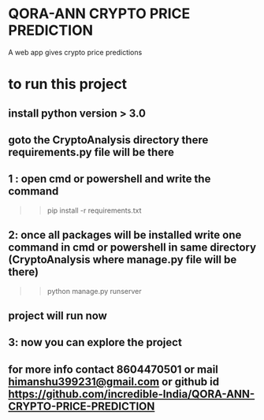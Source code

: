 # QORA-ANN CRYPTO PRICE PREDICTION
A web app gives crypto price predictions


# to run this project
## install python version > 3.0 



## goto the CryptoAnalysis directory there requirements.py file will be there

## 1 : open cmd or powershell and write the command

>>pip install -r requirements.txt

## 2: once all packages will be installed write one command in cmd or powershell in same directory (CryptoAnalysis where manage.py file will be there)

>>python manage.py runserver

## project will run now

## 3: now you can explore the project

## for more info contact 8604470501 or mail himanshu399231@gmail.com or github id  https://github.com/incredible-India/QORA-ANN-CRYPTO-PRICE-PREDICTION






